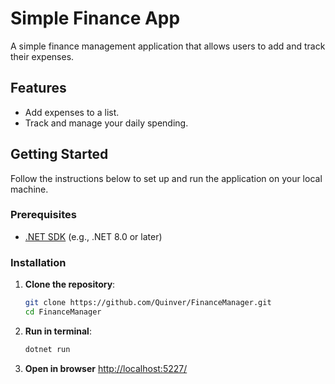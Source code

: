 # Simple Finance App

A simple finance management application that allows users to add and track their expenses.

## Features

- Add expenses to a list.
- Track and manage your daily spending.

## Getting Started

Follow the instructions below to set up and run the application on your local machine.

### Prerequisites

- [.NET SDK](https://dotnet.microsoft.com/download) (e.g., .NET 8.0 or later)

### Installation

1. **Clone the repository**:

   ```bash
   git clone https://github.com/Quinver/FinanceManager.git
   cd FinanceManager
2. **Run in terminal**:
   ```bash
   dotnet run
3. **Open in browser**
   [http://localhost:5227/](url)
